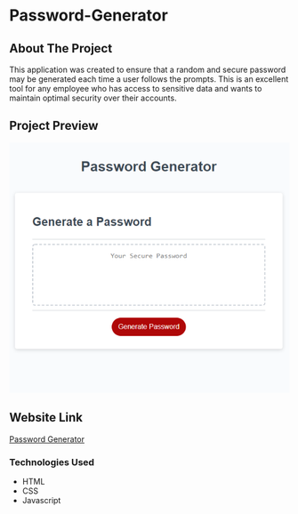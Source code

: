 # Password-Generator

## About The Project

This application was created to ensure that a random and secure password may be generated each time a user follows the prompts. This is an excellent tool for any employee who has access to sensitive data and wants to maintain optimal security over their accounts.

## Project Preview

![Password Generator](/Assets/passwordgenerator.PNG)

## Website Link
[Password Generator](file:///C:/Users/oad83/Desktop/upennbootcamp/Password-Generator/Develop/index.html)

### Technologies Used
- HTML
- CSS
- Javascript


